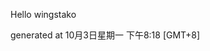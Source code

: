 <!--- 
The README.md is auto-generated. Do not edit.
--->

Hello wingstako

generated at 10月3日星期一 下午8:18 [GMT+8]